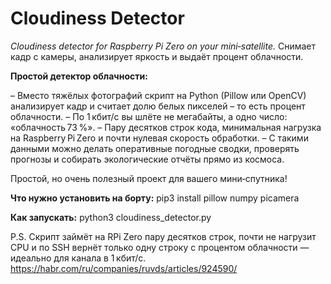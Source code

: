 # Cloudiness Detector
_Cloudiness detector for Raspberry Pi Zero on your mini‑satellite._
Снимает кадр с камеры, анализирует яркость и выдаёт процент облачности.

**Простой детектор облачности:**

– Вместо тяжёлых фотографий скрипт на Python (Pillow или OpenCV) анализирует кадр и считает долю белых пикселей – то есть процент облачности.
– По 1 кбит/с вы шлёте не мегабайты, а одно число: «облачность 73 %».
– Пару десятков строк кода, минимальная нагрузка на Raspberry Pi Zero и почти нулевая скорость обработки.
– С такими данными можно делать оперативные погодные сводки, проверять прогнозы и собирать экологические отчёты прямо из космоса.

Простой, но очень полезный проект для вашего мини‑спутника!

**Что нужно установить на борту:**
pip3 install pillow numpy picamera

**Как запускать:**
python3 cloudiness_detector.py


P.S. Скрипт займёт на RPi Zero пару десятков строк, почти не нагрузит CPU и по SSH вернёт только одну строку с процентом облачности — идеально для канала в 1 кбит/с.
https://habr.com/ru/companies/ruvds/articles/924590/
